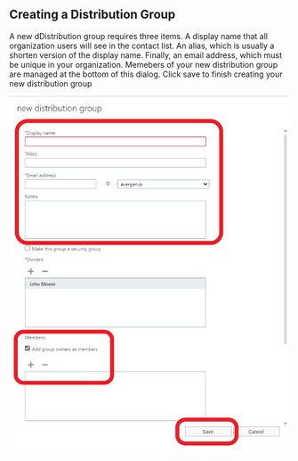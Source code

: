 ## Creating a Distribution Group

A new dDistribution group requires three items.  A display name that all organization users will see in the contact list.  An alias, which is usually a shorten version of the display name.  Finally, an email address, which must be unique in your organization.  Memebers of your new distribution group are managed at the bottom of this dialog.  Click save to finish creating your new distribution group 

![Image](/img/Outlook-Web/Create-Distribution-Group-03.png)